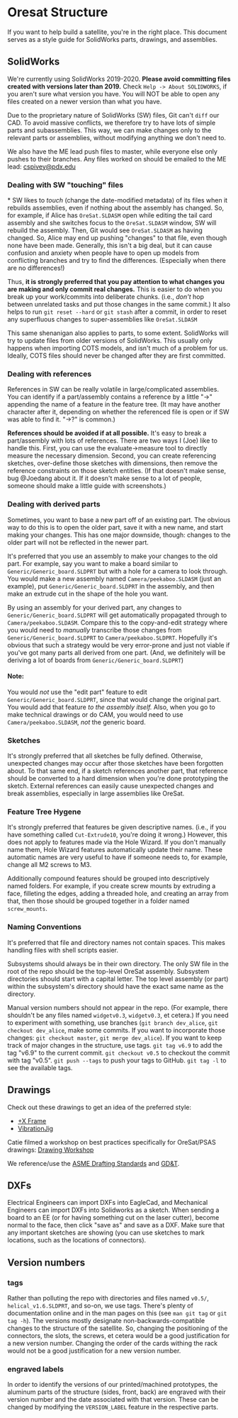 # Oresat Structure
If you want to help build a satellite, you're in the right place. This document serves as a style guide for SolidWorks parts, drawings, and assemblies.

## SolidWorks
We're currently using SolidWorks 2019-2020.  __Please avoid committing files created with versions later than 2019.__ Check `Help -> About SOLIDWORKS`, if you aren't sure what version you have. You will NOT be able to open any files created on a newer version than what you have. 

Due to the proprietary nature of SolidWorks (SW) files, Git can't `diff` our CAD. 
To avoid massive conflicts, we therefore try to have lots of simple parts and subassemblies. This way, we can make changes only to the relevant parts or assemblies, without modifying anything we don't need to.

We also have the ME lead push files to master, while everyone else only pushes to their branches. Any files worked on should be emailed to the ME lead: cspivey@pdx.edu

### Dealing with SW "touching" files
\* SW likes to _touch_ (change the date-modified metadata) of its files when it rebuilds assemblies, even if nothing about the assembly has changed. 
So, for example, if Alice has `OreSat.SLDASM` open while editing the tail card assembly and she switches focus to the `OreSat.SLDASM` window, SW will rebuild the assembly. Then, Git would see `OreSat.SLDASM` as having changed. 
So, Alice may end up pushing "changes" to that file, even though none have been made. 
Generally, this isn't a big deal, but it can cause confusion and anxiety when people have to open up models from conflicting branches and try to find the differences. (Especially when there are no differences!)

Thus, __it is strongly preferred that you pay attention to what changes you are making and only commit real changes.__
This is easier to do when you break up your work/commits into deliberate chunks. (i.e., _don't_ hop between unrelated tasks and put those changes in the same commit.)
It also helps to run `git reset --hard` or `git stash` after a commit, in order to reset any superfluous changes to super-assemblies like `OreSat.SLDASM`

This same shenanigan also applies to parts, to some extent. SolidWorks will try to update files from older versions of SolidWorks. 
This usually only happens when importing COTS models, and isn't much of a problem for us. Ideally, COTS files should never be changed after they are first committed. 

### Dealing with references
References in SW can be really volatile in large/complicated assemblies. You can identify if a part/assembly contains a reference by a little "->" appending the name of a feature in the feature tree. (It may have another character after it, depending on whether the referenced file is open or if SW was able to find it. "->?" is common.)

__References should be avoided if at all possible.__ It's easy to break a part/assembly with lots of references.
There are two ways I (Joe) like to handle this. First, you can use the evaluate->measure tool to directly measure the necessary dimension. 
Second, you can create referencing sketches, over-define those sketches with dimensions, then remove the reference constraints on those sketch entities. 
(If that doesn't make sense, bug @Joedang about it. If it doesn't make sense to a lot of people, someone should make a little guide with screenshots.)

### Dealing with derived parts
Sometimes, you want to base a new part off of an existing part. The obvious way to do this is to open the older part, save it with a new name, and start making your changes. 
This has one major downside, though: changes to the older part will not be reflected in the newer part. 

It's preferred that you use an assembly to make your changes to the old part. 
For example, say you want to make a board similar to `Generic/Generic_board.SLDPRT` but with a hole for a camera to look through. You would make a new assembly named `Camera/peekaboo.SLDASM` (just an example), put `Generic/Generic_board.SLDPRT` in the assembly, and then make an extrude cut in the shape of the hole you want. 

By using an assembly for your derived part, any changes to `Generic/Generic_board.SLDPRT` will get automatically propagated through to `Camera/peekaboo.SLDASM`.
Compare this to the copy-and-edit strategy where you would need to _manually_ transcribe those changes from `Generic/Generic_board.SLDPRT` to `Camera/peekaboo.SLDPRT`. 
Hopefully it's obvious that such a strategy would be very error-prone and just not viable if you've got many parts all derived from one part. (And, we definitely will be deriving a lot of boards from `Generic/Generic_board.SLDPRT`)

#### Note:
You would _not_ use the "edit part" feature to edit `Generic/Generic_board.SLDPRT`, since that would change the original part. 
You would add that feature _to the assembly itself._
Also, when you go to make technical drawings or do CAM, you would need to use `Camera/peekaboo.SLDASM`, _not_ the generic board. 

### Sketches
It's strongly preferred that all sketches be fully defined. Otherwise, unexpected changes may occur after those sketches have been forgotten about. 
To that same end, if a sketch references another part, that reference should be converted to a hard dimension when you're done prototyping the sketch. 
External references can easily cause unexpected changes and break assemblies, especially in large assemblies like OreSat. 

### Feature Tree Hygene
It's strongly preferred that features be given descriptive names. (i.e., if you have something called `Cut-Extrude10`, you're doing it wrong.) 
However, this does not apply to features made via the Hole Wizard. If you don't manually name them, Hole Wizard features automatically update their name.
These automatic names are very useful to have if someone needs to, for example, change all M2 screws to M3. 

Additionally compound features should be grouped into descriptively named folders. For example, if you create screw mounts by extruding a face, filleting the edges, adding a threaded hole, and creating an array from that, then those should be grouped together in a folder named `screw_mounts`.

### Naming Conventions
It's preferred that file and directory names not contain spaces. This makes handling files with shell scripts easier.

Subsystems should always be in their own directory. The only SW file in the root of the repo should be the top-level OreSat assembly. Subsystem directories should start with a capital letter. The top level assembly (or part) within the subsystem's directory should have the exact same name as the directory.

Manual version numbers should not appear in the repo. (For example, there shouldn't be any files named `widgetv0.3`, `widgetv0.3`, et cetera.) If you need to experiment with something, use branches (`git branch dev_alice`, `git checkout dev_alice`, make some commits. If you want to incorporate those changes: `git checkout master`, `git merge dev_alice`).
If you want to keep track of major changes in the structure, use tags. `git tag v6.9` to add the tag "v6.9" to the current commit. `git checkout v0.5` to checkout the commit with tag "v0.5". `git push --tags` to push your tags to GitHub. `git tag -l` to see the available tags.

## Drawings
Check out these drawings to get an idea of the preferred style:  
- [+X Frame](/Frames/build/+X_Frame.pdf)
- [VibrationJig](/VibrationJig/OreSat%20Vibration%20Fixture%20XY%20axis.PDF)

Catie filmed a workshop on best practices specifically for OreSat/PSAS drawings:
[Drawing Workshop](https://www.youtube.com/watch?v=2atN_Xnmx9k)

We reference/use the [ASME Drafting Standards](https://www.asme.org/codes-standards/find-codes-standards/y14-100-engineering-drawing-practices) and [GD&T](https://www.gdandtbasics.com/gdt-symbols/).

## DXFs
Electrical Engineers can import DXFs into EagleCad, and Mechanical Engineers can import DXFs into Solidworks as a sketch. When sending a board to an EE (or for having something cut on the laser cutter), become normal to the face, then click "save as" and save as a DXF. Make sure that any important sketches are showing (you can use sketches to mark locations, such as the locations of connectors).

## Version numbers
### tags
Rather than polluting the repo with directories and files named `v0.5/`, `helical_v1.6.SLDPRT`, and so-on, we use tags. There's plenty of documentation online and in the man pages on this (see `man git tag` or `git tag -h`). 
The versions mostly designate non-backwards-compatible changes to the structure of the satellite. 
So, changing the positioning of the connectors, the slots, the screws, et cetera would be a good justification for a new version number. 
Changing the order of the cards withing the rack would not be a good justification for a new version number. 

### engraved labels
In order to identify the versions of our printed/machined prototypes, the aluminum parts of the structure (sides, front, back) are engraved with their version number and the date associated with that version. These can be changed by modifying the `VERSION_LABEL` feature in the respective parts.
